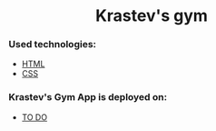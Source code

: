 <h1 align="center">Krastev's gym</h1>

<h3>Used technologies:</h3>
<div>
  <ul>
    <li>
      <a href="https://developer.mozilla.org/en-US/docs/Web/HTML" target="_blank">HTML</a>
    </li>
    <li>
      <a href="https://developer.mozilla.org/en-US/docs/Web/CSS" target="_blank">CSS</a>
    </li>
  </ul>
</div>

<h3>Krastev's Gym App is deployed on:</h3>
<div>
  <ul>
    <li>
      <a href="" target="_blank">TO DO</a>
    </li>
</div>
